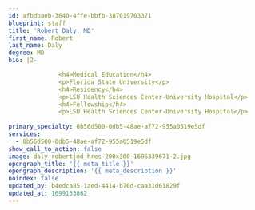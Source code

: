 ```yaml
---
id: afbdbaeb-3640-4ffe-bbfb-387019703371
blueprint: staff
title: 'Robert Daly, MD'
first_name: Robert
last_name: Daly
degree: MD
bio: |2-

              <h4>Medical Education</h4>
              <p>Florida State University</p>
              <h4>Residency</h4>
              <p>LSU Health Sciences Center-University Hospital</p>
              <h4>Fellowship</h4>
              <p>LSU Health Sciences Center-University Hospital</p>
          
primary_specialty: 0b56d500-0db5-48ae-af72-955a0519e5df
services:
  - 0b56d500-0db5-48ae-af72-955a0519e5df
show_call_to_action: false
image: daly_robertjmd_hres-200x300-1696339671-2.jpg
opengraph_title: '{{ meta_title }}'
opengraph_description: '{{ meta_description }}'
noindex: false
updated_by: b4edca85-1aed-4414-b76d-caa31d61829f
updated_at: 1699133862
---
```

